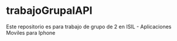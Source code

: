 # trabajoGrupalAPI
Este repositorio es para trabajo de grupo de 2 en ISIL - Aplicaciones Moviles para Iphone
